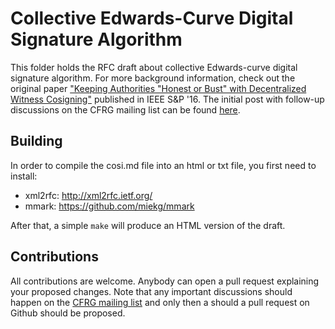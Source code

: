 # Collective Edwards-Curve Digital Signature Algorithm

This folder holds the RFC draft about collective Edwards-curve digital signature
algorithm.  For more background information, check out the original paper
["Keeping Authorities "Honest or Bust" with Decentralized Witness
Cosigning"](https://arxiv.org/abs/1503.08768) published in IEEE S&P '16.  The
initial post with follow-up discussions on the CFRG mailing list can be found
[here](https://www.ietf.org/mail-archive/web/cfrg/current/msg09205.html).

## Building

In order to compile the cosi.md file into an html or txt file, you first need to
install:
+ xml2rfc: http://xml2rfc.ietf.org/
+ mmark: https://github.com/miekg/mmark

After that, a simple `make` will produce an HTML version of the draft.

## Contributions

All contributions are welcome. Anybody can open a pull request explaining your
proposed changes. Note that any important discussions should happen on the [CFRG
mailing list](https://datatracker.ietf.org/group/cfrg/about/) and only then a
should a pull request on Github should be proposed. 
